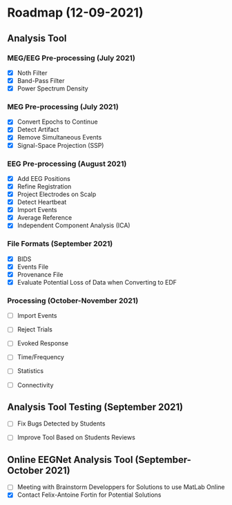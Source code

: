 # Roadmap (12-09-2021)

## Analysis Tool

### MEG/EEG Pre-processing (July 2021)
- [x] Noth Filter
- [x] Band-Pass Filter
- [x] Power Spectrum Density

### MEG Pre-processing (July 2021)
- [x] Convert Epochs to Continue
- [x] Detect Artifact
- [x] Remove Simultaneous Events
- [x] Signal-Space Projection (SSP)

### EEG Pre-processing (August 2021)
- [x] Add EEG Positions
- [x] Refine Registration
- [x] Project Electrodes on Scalp
- [x] Detect Heartbeat
- [x] Import Events
- [x] Average Reference
- [x] Independent Component Analysis (ICA)

### File Formats (September 2021)
- [x] BIDS
- [x] Events File
- [x] Provenance File
- [x] Evaluate Potential Loss of Data when Converting to EDF

### Processing (October-November 2021)
- [ ] Import Events
- [ ] Reject Trials
- [ ] Evoked Response
- [ ] Time/Frequency
- [ ] Statistics
- [ ] Connectivity


## Analysis Tool Testing (September 2021)
- [ ] Fix Bugs Detected by Students
- [ ] Improve Tool Based on Students Reviews


## Online EEGNet Analysis Tool (September-October 2021)
- [ ] Meeting with Brainstorm Developpers for Solutions to use MatLab Online
- [x] Contact Felix-Antoine Fortin for Potential Solutions
